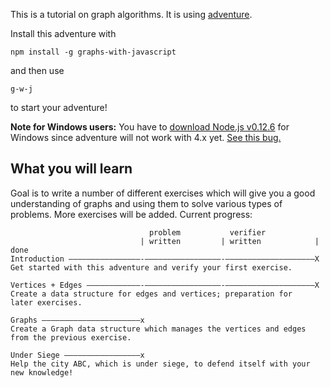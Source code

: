 This is a tutorial on graph algorithms. It is using [adventure](https://www.npmjs.com/package/adventure).

Install this adventure with

    npm install -g graphs-with-javascript

and then use

    g-w-j

to start your adventure!

**Note for Windows users:** You have to [download Node.js v0.12.6](http://nodejs.org/dist/v0.12.6/node-v0.12.6-x86.msi)
for Windows since adventure will not work with 4.x yet. [See this bug.](https://github.com/nodeschool/discussions/issues/1448)

## What you will learn

Goal is to write a number of different exercises which will give you a good understanding of graphs and using them
to solve various types of problems. More exercises will be added. Current progress:

                                   problem           verifier
                                 | written         | written            | done
    Introduction ––––––––––––––––-–––––––––––––––––-––––––––––––––––––––X
    Get started with this adventure and verify your first exercise.
    
    Vertices + Edges ––––––––––––-–––––––––––––––––-––––––––––––––––––––X
    Create a data structure for edges and vertices; preparation for
    later exercises.
    
    Graphs ––––––––––––––––––––––x
    Create a Graph data structure which manages the vertices and edges
    from the previous exercise.
    
    Under Siege –––––––––––––––––x
    Help the city ABC, which is under siege, to defend itself with your
    new knowledge!
    
    
